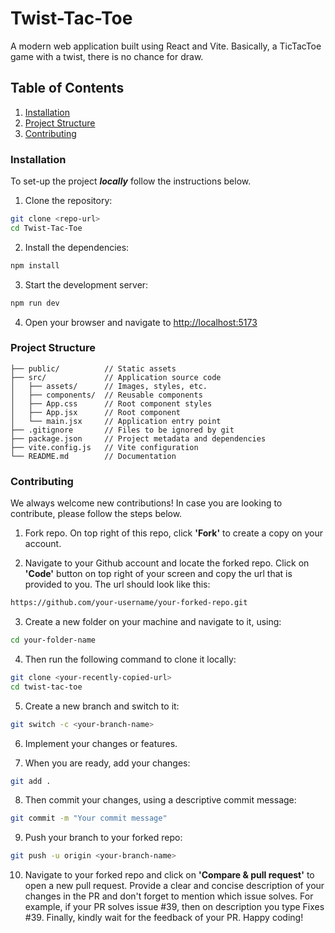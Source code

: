 # Twist-Tac-Toe

A modern web application built using React and Vite. Basically, a TicTacToe game with a twist, there is no chance for draw.

## Table of Contents

1. [Installation](#installation)
2. [Project Structure](#project-structure)
3. [Contributing](#contributing)

### Installation

To set-up the project **_locally_** follow the instructions below.

1. Clone the repository:

```bash
git clone <repo-url>
cd Twist-Tac-Toe
```

2. Install the dependencies:

```bash
npm install
```

3. Start the development server:

```bash
npm run dev
```

4. Open your browser and navigate to [http://localhost:5173](http://localhost:5173)

### Project Structure

```
├── public/          // Static assets
├── src/             // Application source code
│   ├── assets/      // Images, styles, etc.
│   ├── components/  // Reusable components
│   ├── App.css      // Root component styles
│   ├── App.jsx      // Root component
│   └── main.jsx     // Application entry point
├── .gitignore       // Files to be ignored by git
├── package.json     // Project metadata and dependencies
├── vite.config.js   // Vite configuration
└── README.md        // Documentation
```

### Contributing

We always welcome new contributions! In case you are looking to contribute, please follow the steps below.

1. Fork repo. On top right of this repo, click **'Fork'** to create a copy on your account.

2. Navigate to your Github account and locate the forked repo. Click on **'Code'** button on top right of your screen and copy the url that is provided to you. The url should look like this:

```bash
https://github.com/your-username/your-forked-repo.git
```

3. Create a new folder on your machine and navigate to it, using:

```bash
cd your-folder-name
```

4. Then run the following command to clone it locally:

```bash
git clone <your-recently-copied-url>
cd twist-tac-toe
```

5. Create a new branch and switch to it:

```bash
git switch -c <your-branch-name>
```

6. Implement your changes or features.

7. When you are ready, add your changes:

```bash
git add .
```

8. Then commit your changes, using a descriptive commit message:

```bash
git commit -m "Your commit message"
```

9. Push your branch to your forked repo:

```bash
git push -u origin <your-branch-name>
```

10. Navigate to your forked repo and click on **'Compare & pull request'** to open a new pull request. Provide a clear and concise description of your changes in the PR and don't forget to mention which issue solves. For example, if your PR solves issue #39, then on description you type Fixes #39. Finally, kindly wait for the feedback of your PR. Happy coding!
